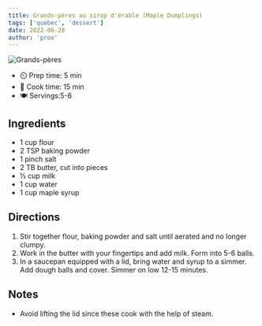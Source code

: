 ```yaml
---
title: Grands-pères au sirop d'érable (Maple Dumplings)
tags: ['quebec', 'dessert']
date: 2022-06-28
author: 'prox'
---
```


![Grands-pères](/cooking/pix/grands-peres.webp "Nice and fluffy")

- ⏲️  Prep time: 5 min
- 🍳 Cook time: 15 min
- 🍽️ Servings:5-6

## Ingredients

- 1 cup flour
- 2 TSP baking powder
- 1 pinch salt
- 2 TB butter, cut into pieces
- ½ cup milk
- 1 cup water
- 1 cup maple syrup

## Directions

1. Stir together flour, baking powder and salt until aerated and no longer clumpy.
2. Work in the butter with your fingertips and add milk. Form into 5-6 balls.
3. In a saucepan equipped with a lid, bring water and syrup to a simmer. Add dough balls and cover. Simmer on low 12-15 minutes.

## Notes

- Avoid lifting the lid since these cook with the help of steam.
